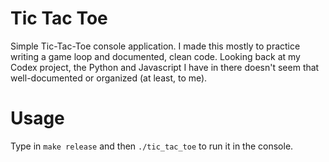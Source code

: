 # Tic Tac Toe

Simple Tic-Tac-Toe console application. I made this mostly to practice writing a game loop and documented, clean code. Looking back at my Codex project, the Python and Javascript I have in there doesn't seem that well-documented or organized (at least, to me).

# Usage

Type in `make release` and then `./tic_tac_toe` to run it in the console.